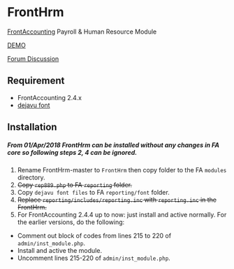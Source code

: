 # FrontHrm
[FrontAccounting](http://frontaccounting.com/) Payroll & Human Resource Module

[DEMO](http://notrinos.com/fa244/index.php)

[Forum Discussion](http://frontaccounting.com/punbb/viewtopic.php?id=6860)


Requirement
-----------
- FrontAccounting 2.4.x
- [dejavu font](http://frontaccounting.com/wb3/modules/download_gallery/dlc.php?file=57)

Installation
------------
##### From 01/Apr/2018 FrontHrm can be installed without any changes in FA core so following steps 2, 4 can be ignored.
1. Rename FrontHrm-master to `FrontHrm` then copy folder to the FA `modules` directory.
2. ~~Copy `rep889.php` to FA `reporting` folder.~~
3. Copy `dejavu font files` to FA `reporting/font` folder.
4. ~~Replace `reporting/includes/reporting.inc` with `reporting.inc` in the FrontHrm.~~
5. For FrontAccounting 2.4.4 up to now: just install and active normally. For the earlier versions, do the following:

- Comment out block of codes from lines 215 to 220 of `admin/inst_module.php`.
- Install and active the module.
- Uncomment lines 215-220 of `admin/inst_module.php`.
